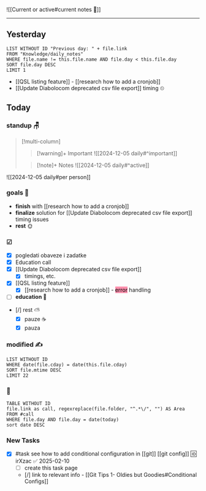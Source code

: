 
![[Current or active#current notes 📓]]

---
## Yesterday
```dataview
LIST WITHOUT ID "Previous day: " + file.link
FROM "Knowledge/daily_notes"
WHERE file.name != this.file.name AND file.day < this.file.day
SORT file.day DESC
LIMIT 1
```
- [[QSL listing feature]] - [[research how to add a cronjob]]
- [[Update Diabolocom deprecated csv file export]] timing ⏲

## Today

### standup 🪑

> [!multi-column]
>> [!warning]+ Important
>> ![[2024-12-05 daily#^important]]
>
>> [!note]+ Notes
>> ![[2024-12-05 daily#^active]]

![[2024-12-05 daily#per person]]

###  goals 🎏
- **finish** with [[research how to add a cronjob]]
- **finalize** solution for [[Update Diabolocom deprecated csv file export]] timing issues
- **rest** 🌞

### ☑
- [x] pogledati  obaveze i zadatke
- [x] Education call
- [x] [[Update Diabolocom deprecated csv file export]]
	- [x] timings, etc.
- [x] [[QSL listing feature]]
	- [x] [[research how to add a cronjob]] - <mark style="background: #FF5582A6;">error</mark> handling
- [ ] **education 🎒**
- [/] rest ⛅ 
	- [x] pauze ☕
	- [x] pauza

### modified ✍
```dataview
LIST WITHOUT ID
WHERE date(file.cday) = date(this.file.cday)
SORT file.mtime DESC
LIMIT 22
```
### 🤙
```dataview
TABLE WITHOUT ID
file.link as call, regexreplace(file.folder, "^.*\/", "") AS Area
FROM #call
WHERE file.day AND file.day = date(today)
sort date DESC
```

### New Tasks
- [x] #task see how to add conditional configuration in [[git]] [[git config]] 🆔 irXzac ✅ 2025-02-10
	- [ ] create this task page
	- [/] link to relevant info - [[Git Tips 1- Oldies but Goodies#Conditional Configs]]
	